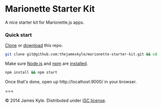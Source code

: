 Marionette Starter Kit
======================

A nice starter kit for Marionette.js apps.

### Quick start

[Clone](http://git-scm.com/docs/git-clone) or [download](https://github.com/thejameskyle/marionette-starter-kit/archive/master.zip) this repo.

```sh
git clone git@github.com:thejameskyle/marionette-starter-kit.git && cd marionette-starter-kit
```

Make sure [Node.js](http://nodejs.org/) and [npm](https://www.npmjs.org/) are
[installed](http://nodejs.org/download/).

```sh
npm install && npm start
```

Once that's done, open up http://localhost:9000/ in your browser.

===

&copy; 2014 James Kyle. Distributed under [ISC license](LICENSE.md).
